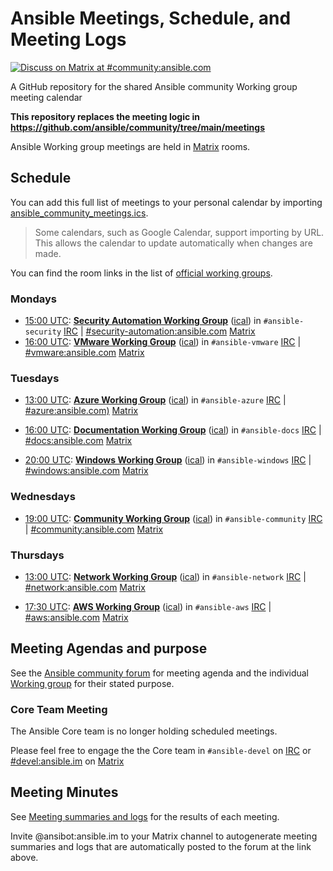 # Ansible Meetings, Schedule, and Meeting Logs

[![Discuss on Matrix at #community:ansible.com](https://img.shields.io/matrix/community:ansible.com.svg?server_fqdn=ansible-accounts.ems.host&label=Discuss%20on%20Matrix%20at%20%23community:ansible.com&logo=matrix)](https://matrix.to/#/#community:ansible.com)


A GitHub repository for the shared Ansible community Working group meeting calendar

**This repository replaces the meeting logic in https://github.com/ansible/community/tree/main/meetings**


Ansible Working group meetings are held in [Matrix](https://docs.ansible.com/ansible/devel/community/communication.html#ansible-community-on-matrix) rooms.

## Schedule

You can add this full list of meetings to your personal calendar by importing [ansible_community_meetings.ics](https://raw.githubusercontent.com/ansible-community/meetings/ansible_community_meetings.ics).

> Some calendars, such as Google Calendar, support importing by URL.
> This allows the calendar to update automatically when changes are made.

You can find the room links in the list of [official working groups](https://docs.ansible.com/ansible/devel/community/communication.html#working-groups).

### Mondays

* [15:00 UTC](http://www.thetimezoneconverter.com/?t=15:00&tz=UTC):
  **[Security Automation Working Group](https://github.com/ansible/community/wiki/Security-Automation)**
  ([ical](https://raw.githubusercontent.com/ansible/community/main/meetings/ical/security.ics))
  in `#ansible-security` [IRC](https://docs.ansible.com/ansible/devel/community/communication.html#ansible-community-on-irc) | [#security-automation:ansible.com](https://matrix.to/#/#security-automation:ansible.com>) [Matrix](https://docs.ansible.com/ansible/devel/community/communication.html#ansible-community-on-matrix)
* [16:00 UTC](http://www.thetimezoneconverter.com/?t=16:00&tz=UTC):
  **[VMware Working Group](https://github.com/ansible/community/wiki/vmware)**
  ([ical](https://raw.githubusercontent.com/ansible/community/main/meetings/ical/vmware.ics))
  in `#ansible-vmware` [IRC](https://docs.ansible.com/ansible/devel/community/communication.html#ansible-community-on-irc) | [#vmware:ansible.com](https://matrix.to/#/#vmware:ansible.com) [Matrix](https://docs.ansible.com/ansible/devel/community/communication.html#ansible-community-on-matrix)

### Tuesdays

* [13:00 UTC](http://www.thetimezoneconverter.com/?t=13:00&tz=UTC):
  **[Azure Working Group](https://github.com/ansible/community/wiki/azure)**
  ([ical](https://raw.githubusercontent.com/ansible/community/main/meetings/ical/azure.ics))
  in `#ansible-azure` [IRC](https://docs.ansible.com/ansible/devel/community/communication.html#ansible-community-on-irc) | [#azure:ansible.com)](https://matrix.to/#/#azure:ansible.com) [Matrix](https://docs.ansible.com/ansible/devel/community/communication.html#ansible-community-on-matrix)

* [16:00 UTC](http://www.thetimezoneconverter.com/?t=16:00&tz=UTC):
  **[Documentation Working Group](https://github.com/ansible/community/wiki/docs)**
  ([ical](https://raw.githubusercontent.com/ansible/community/main/meetings/ical/docs.ics))
  in `#ansible-docs` [IRC](https://docs.ansible.com/ansible/devel/community/communication.html#ansible-community-on-irc) | [#docs:ansible.com](https://matrix.to/#/#docs:ansible.com) [Matrix](https://docs.ansible.com/ansible/devel/community/communication.html#ansible-community-on-matrix)

* [20:00 UTC](http://www.thetimezoneconverter.com/?t=20:00&tz=UTC):
  **[Windows Working Group](https://github.com/ansible/community/wiki/windows)**
  ([ical](https://raw.githubusercontent.com/ansible/community/main/meetings/ical/windows.ics))
  in `#ansible-windows` [IRC](https://docs.ansible.com/ansible/devel/community/communication.html#ansible-community-on-irc) | [#windows:ansible.com](https://matrix.to/#/#windows:ansible.com) [Matrix](https://docs.ansible.com/ansible/devel/community/communication.html#ansible-community-on-matrix)

### Wednesdays

* [19:00 UTC](http://www.thetimezoneconverter.com/?t=19:00&tz=UTC):
  **[Community Working Group](https://github.com/ansible/community/issues/539)**
  ([ical](https://raw.githubusercontent.com/ansible/community/main/meetings/ical/community.ics))
  in `#ansible-community` [IRC](https://docs.ansible.com/ansible/devel/community/communication.html#ansible-community-on-irc) | [#community:ansible.com](https://matrix.to/#/#community:ansible.com) [Matrix](https://docs.ansible.com/ansible/devel/community/communication.html#ansible-community-on-matrix)

### Thursdays

* [13:00 UTC](http://www.thetimezoneconverter.com/?t=13:00&tz=UTC):
  **[Network Working Group](https://github.com/ansible/community/wiki/network)**
  ([ical](https://raw.githubusercontent.com/ansible/community/main/meetings/ical/network.ics))
  in `#ansible-network` [IRC](https://docs.ansible.com/ansible/devel/community/communication.html#ansible-community-on-irc) | [#network:ansible.com](https://matrix.to/#/#network:ansible.com) [Matrix](https://docs.ansible.com/ansible/devel/community/communication.html#ansible-community-on-matrix)

* [17:30 UTC](http://www.thetimezoneconverter.com/?t=17:30&tz=UTC):
  **[AWS Working Group](https://github.com/ansible/community/wiki/aws)**
  ([ical](https://raw.githubusercontent.com/ansible/community/main/meetings/ical/aws.ics))
  in `#ansible-aws` [IRC](https://docs.ansible.com/ansible/devel/community/communication.html#ansible-community-on-irc) | [#aws:ansible.com](https://matrix.to/#/#aws:ansible.com) [Matrix](https://docs.ansible.com/ansible/devel/community/communication.html#ansible-community-on-matrix)

## Meeting Agendas and purpose

See the [Ansible community forum](https://forum.ansible.com/tags/c/project/7/meeting) for meeting agenda
and the individual [Working group](https://forum.ansible.com/g) for their stated purpose.

### Core Team Meeting

The Ansible Core team is no longer holding scheduled  meetings.

Please feel free to engage the the Core team in `#ansible-devel` on [IRC](https://docs.ansible.com/ansible/devel/community/communication.html#ansible-community-on-irc) or [#devel:ansible.im](https://matrix.to/#/#devel:ansible.im) on [Matrix](https://docs.ansible.com/ansible/devel/community/communication.html#ansible-community-on-matrix)

## Meeting Minutes

See [Meeting summaries and logs](https://forum.ansible.com/c/workflow/meetbot/16) for the results of each meeting.

Invite @ansibot:ansible.im to your Matrix channel to autogenerate meeting summaries and logs that are automatically
posted to the forum at the link above. 